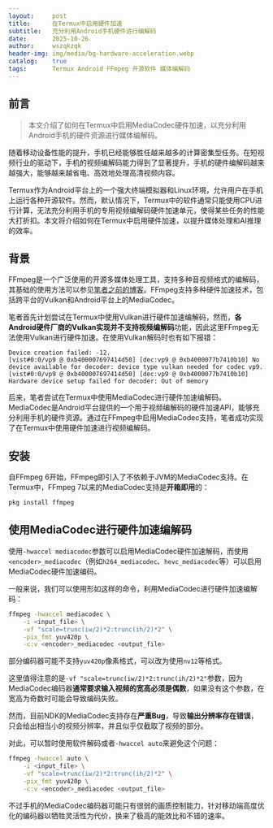 ```yaml
---
layout:     post
title:      在Termux中启用硬件加速
subtitle:   充分利用Android手机硬件进行编解码
date:       2025-10-26
author:     wszqkzqk
header-img: img/media/bg-hardware-acceleration.webp
catalog:    true
tags:       Termux Android FFmpeg 开源软件 媒体编解码
---
```


## 前言

> 本文介绍了如何在Termux中启用MediaCodec硬件加速，以充分利用Android手机的硬件资源进行媒体编解码。

随着移动设备性能的提升，手机已经能够胜任越来越多的计算密集型任务。在短视频行业的驱动下，手机的视频编解码能力得到了显著提升，手机的硬件编解码越来越强大，能够越来越省电、高效地处理高清视频内容。

Termux作为Android平台上的一个强大终端模拟器和Linux环境，允许用户在手机上运行各种开源软件。然而，默认情况下，Termux中的软件通常只能使用CPU进行计算，无法充分利用手机的专用视频编解码硬件加速单元，使得某些任务的性能大打折扣。本文将介绍如何在Termux中启用硬件加速，以提升媒体处理和AI推理的效率。

## 背景

FFmpeg是一个广泛使用的开源多媒体处理工具，支持多种音视频格式的编解码，其基础的使用方法可以参见[笔者之前的博客](https://wszqkzqk.github.io/2023/01/01/FFmpeg%E7%9A%84%E5%9F%BA%E7%A1%80%E4%BD%BF%E7%94%A8/)。FFmpeg支持多种硬件加速技术，包括跨平台的Vulkan和Android平台上的MediaCodec。

笔者首先计划尝试在Termux中使用Vulkan进行硬件加速编解码，然而，**各Android硬件厂商的Vulkan实现并不支持视频编解码**功能，因此这里FFmpeg无法使用Vulkan进行硬件加速。在使用Vulkan解码时也有如下报错：

```log
Device creation failed: -12.
[vist#0:0/vp9 @ 0xb400007697414d50] [dec:vp9 @ 0xb4000077b7410b10] No device available for decoder: device type vulkan needed for codec vp9.
[vist#0:0/vp9 @ 0xb400007697414d50] [dec:vp9 @ 0xb4000077b7410b10] Hardware device setup failed for decoder: Out of memory
```

后来，笔者尝试在Termux中使用MediaCodec进行硬件加速编解码。MediaCodec是Android平台提供的一个用于视频编解码的硬件加速API，能够充分利用手机的硬件资源。通过在FFmpeg中启用MediaCodec支持，笔者成功实现了在Termux中使用硬件加速进行视频编解码。

## 安装

自FFmpeg 6开始，FFmpeg即引入了不依赖于JVM的MediaCodec支持。在Termux中，FFmpeg 7以来的MediaCodec支持是**开箱即用**的：

```bash
pkg install ffmpeg
```

## 使用MediaCodec进行硬件加速编解码

使用`-hwaccel mediacodec`参数可以启用MediaCodec硬件加速解码，而使用`<encoder>_mediacodec`（例如`h264_mediacodec`、`hevc_mediacodec`等）可以启用MediaCodec硬件加速编码。

一般来说，我们可以使用形如这样的命令，利用MediaCodec进行硬件加速编解码：

```bash
ffmpeg -hwaccel mediacodec \
    -i <input_file> \
    -vf "scale=trunc(iw/2)*2:trunc(ih/2)*2" \
    -pix_fmt yuv420p \
    -c:v <encoder>_mediacodec <output_file>
```

部分编码器可能不支持`yuv420p`像素格式，可以改为使用`nv12`等格式。

这里值得注意的是`-vf "scale=trunc(iw/2)*2:trunc(ih/2)*2"`参数，因为MediaCodec编码器**通常要求输入视频的宽高必须是偶数**，如果没有这个参数，在宽高为奇数时可能会导致编码失败。

然而，目前NDK的MediaCodec支持存在**严重Bug**，导致**输出分辨率存在错误**，只会给出相当小的视频分辨率，并且似乎仅截取了视频的部分。

对此，可以暂时使用软件解码或者`-hwaccel auto`来避免这个问题：

```bash
ffmpeg -hwaccel auto \
    -i <input_file> \
    -vf "scale=trunc(iw/2)*2:trunc(ih/2)*2" \
    -pix_fmt yuv420p \
    -c:v <encoder>_mediacodec <output_file>
```

不过手机的MediaCodec编码器可能只有很弱的画质控制能力，针对移动端高度优化的编码器以牺牲灵活性为代价，换来了极高的能效比和不错的速率。
